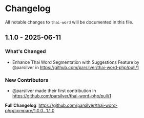 # Changelog

All notable changes to `thai-word` will be documented in this file.

## 1.1.0 - 2025-06-11

### What's Changed

* Enhance Thai Word Segmentation with Suggestions Feature by @parsilver in https://github.com/parsilver/thai-word-php/pull/1

### New Contributors

* @parsilver made their first contribution in https://github.com/parsilver/thai-word-php/pull/1

**Full Changelog**: https://github.com/parsilver/thai-word-php/compare/1.0.0...1.1.0
